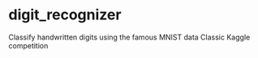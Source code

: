 # digit_recognizer
Classify handwritten digits using the famous MNIST data
Classic Kaggle competition
